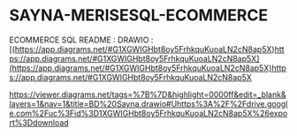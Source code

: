 # SAYNA-MERISESQL-ECOMMERCE
ECOMMERCE SQL
README :
DRAWIO : [(https://app.diagrams.net/#G1XGWIGHbt8oy5FrhkquKuoaLN2cN8ap5X)https://app.diagrams.net/#G1XGWIGHbt8oy5FrhkquKuoaLN2cN8ap5X](https://app.diagrams.net/#G1XGWIGHbt8oy5FrhkquKuoaLN2cN8ap5X)https://app.diagrams.net/#G1XGWIGHbt8oy5FrhkquKuoaLN2cN8ap5X 


https://viewer.diagrams.net/tags=%7B%7D&highlight=0000ff&edit=_blank&layers=1&nav=1&title=BD%20Sayna.drawio#Uhttps%3A%2F%2Fdrive.google.com%2Fuc%3Fid%3D1XGWIGHbt8oy5FrhkquKuoaLN2cN8ap5X%26export%3Ddownload

